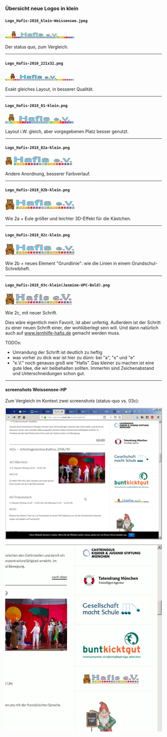 ### Übersicht neue Logos in klein ###

#### `Logo_Hafis-2016_klein-Weissensee.jpeg` ####
![](status-quo-2018-12/Logo_Hafis-2016_klein-Weissensee.jpeg)

Der status quo, zum Vergleich.

----


#### `Logo_Hafis-2016_221x32.png` ####
![](Logo_Hafis-2016_221x32.png)

Exakt gleiches Layout, in besserer Qualität. 
	
----


#### `Logo_Hafis-2018_01-klein.png` ####
![](Logo_Hafis-2018_01-klein.png)

Layout i.W. gleich, aber vorgegebenen Platz besser genutzt.

----


#### `Logo_Hafis-2018_02a-klein.png` ####
![](Logo_Hafis-2018_02a-klein.png)

Andere Anordnung, besserer Farbverlauf.

----


#### `Logo_Hafis-2018_02b-klein.png` ####
![](Logo_Hafis-2018_02b-klein.png)

Wie 2a + Eule größer und leichter 3D-Effekt für die Kästchen.

----


#### `Logo_Hafis-2018_02c-klein.png` ####
![](Logo_Hafis-2018_02c-klein.png)

Wie 2b + neues Element "Grundlinie": wie die Linien in einem Grundschul-Schreibheft. 

----

#### `Logo_Hafis-2018_03c-klein(Jasmine-UPC-Bold).png` ####
![](Logo_Hafis-2018_03c-klein(Jasmine-UPC-Bold).png)

Wie 2c, mit neuer Schrift.

Dies wäre eigentlich mein Favorit, ist aber unfertig.
Außerdem ist der Schritt zu einer neuen Schrift einer,
der wohlüberlegt sein will.
Und dann natürlich auch auf www.lernhilfe-hafis.de gemacht werden muss. 

TODOs:

* Umrandung der Schrift ist deutlich zu heftig
* was vorher zu dick war ist hier zu dünn: bei "a", "s" und "e"
* "e.V." noch genauso groß wie "Hafis". Das kleiner zu machen ist eine gute Idee, die wir beibehalten sollten. Immerhin sind Zeichenabstand und Unterschneidungen schon gut.

----

#### screenshots Weissensee-HP ####

Zum Vergleich im Kontext zwei screenshots (status-quo vs. 03c):

![](screenshot_Logo_Hafis-2016_00-klein-auf-Weissensee-HP.png)

![](screenshot_Logo_Hafis-2018_03c-klein-auf-Weissensee-HP.png)

 